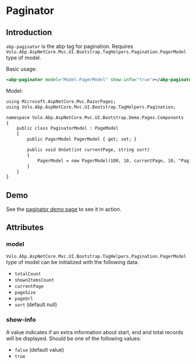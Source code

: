 # Paginator

## Introduction

`abp-paginator` is the abp tag for pagination. Requires `Volo.Abp.AspNetCore.Mvc.UI.Bootstrap.TagHelpers.Pagination.PagerModel` type of model.

Basic usage:

````xml
<abp-paginator model="Model.PagerModel" show-info="true"></abp-paginator>
````

Model:

````xml
using Microsoft.AspNetCore.Mvc.RazorPages;
using Volo.Abp.AspNetCore.Mvc.UI.Bootstrap.TagHelpers.Pagination;

namespace Volo.Abp.AspNetCore.Mvc.UI.Bootstrap.Demo.Pages.Components
{
    public class PaginatorModel : PageModel
    {
        public PagerModel PagerModel { get; set; }

        public void OnGet(int currentPage, string sort)
        {
            PagerModel = new PagerModel(100, 10, currentPage, 10, "Paginator", sort);
        }
    }
}
````



## Demo

See the [paginator demo page](https://bootstrap-taghelpers.abp.io/Components/Paginator) to see it in action.

## Attributes

### model

`Volo.Abp.AspNetCore.Mvc.UI.Bootstrap.TagHelpers.Pagination.PagerModel` type of model can be initialized with the following data:

* `totalCount`
* `shownItemsCount`
* `currentPage`
* `pageSize`
* `pageUrl`
* `sort` (default null)

### show-info

A value indicates if an extra information about start, end and total records will be displayed. Should be one of the following values:

* `false` (default value)
* `true`
